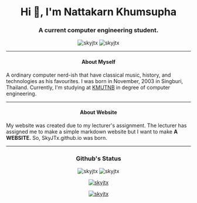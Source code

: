 <h1 align="center">Hi 👋, I'm Nattakarn Khumsupha</h1>
<h3 align="center">A current computer engineering student.</h3>
<div class="markdown contact view" align="center">
    <img src="https://komarev.com/ghpvc/?username=skyjtx&label=Profile%20views&color=0e75b6&style=flat" alt="skyjtx" />
    <img src="https://visitor-badge.laobi.icu/badge?page_id=SkyJTx.SkyJTx.github.io" alt="skyjtx">
</div>
<hr>
<h4 align="center">About Myself</h4>
<p>A ordinary computer nerd-ish that have classical music, history, and technologies as his favourites. I was born in November, 2003 in Singburi, Thailand. Currently, I'm studying at <a href="https://kmutnb.ac.th/?lang=en-gb">KMUTNB</a> in degree of computer engineering.</p>
<hr>
<h4 align="center">About Website</h4>
<p>My website was created due to my lecturer's assignment. The lecturer has assigned me to make a simple markdown website but I want to make <span style="font-weight: bold; ">A WEBSITE.</span> So, SkyJTx.github.io was born.</p>
<hr>
<h3 align="center">Github's Status</h3>
<div class="markdown contact" align="center">
    <p>
        <img src="https://github-readme-stats.vercel.app/api/top-langs?username=skyjtx&show_icons=true&theme=dark&locale=en&layout=compact" alt="skyjtx" />
        <img src="https://github-readme-stats.vercel.app/api?username=skyjtx&show_icons=true&theme=dark&bg_color=000000&locale=en" alt="skyjtx" />
    </p>
    <p>
        <a href="https://git.io/streak-stats">
            <img src="https://github-readme-streak-stats.herokuapp.com?user=SkyJTx&theme=dark&background=45%2C4D0000%2C000A5A" alt="skyjtx" />
        </a>
    </p>
    <p>
        <a href="https://github.com/ryo-ma/github-profile-trophy">
            <img src="https://github-profile-trophy.vercel.app/?username=skyjtx&theme=onedark" alt="skyjtx" />
        </a>
    </p>
</div>
